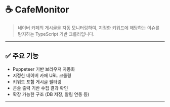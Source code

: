 # ☕ CafeMonitor

> 네이버 카페의 게시글을 자동 모니터링하여, 지정한 키워드에 해당하는 이슈를 탐지하는 TypeScript 기반 크롤러입니다.

---

## ✅ 주요 기능

- Puppeteer 기반 브라우저 자동화
- 지정한 네이버 카페 URL 크롤링
- 키워드 포함 게시글 필터링
- 콘솔 출력 기반 수집 결과 확인
- 확장 가능한 구조 (DB 저장, 알림 연동 등)

---
